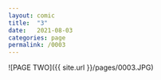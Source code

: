 ```yaml
---
layout: comic
title:  "3"
date:   2021-08-03
categories: page
permalink: /0003
---
```

![PAGE TWO]({{ site.url }}/pages/0003.JPG)
